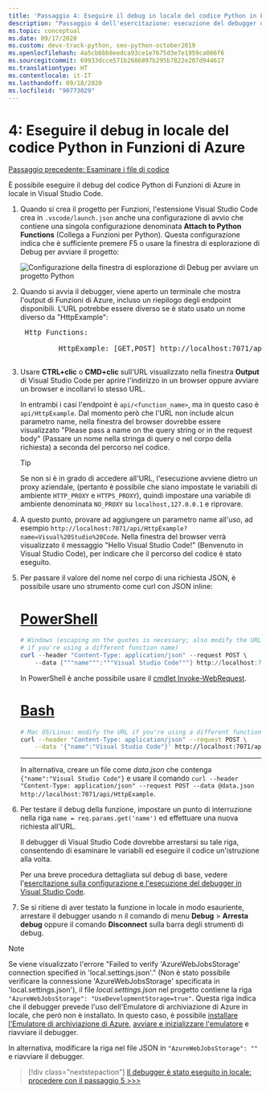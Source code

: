 ```yaml
---
title: 'Passaggio 4: Eseguire il debug in locale del codice Python in Funzioni di Azure con VS Code'
description: "Passaggio 4 dell'esercitazione: esecuzione del debugger di VS Code in locale per verificare il codice Python."
ms.topic: conceptual
ms.date: 09/17/2020
ms.custom: devx-track-python, seo-python-october2019
ms.openlocfilehash: 4a5cb6bb8eedca93ce1e7675d3e7e1959ca066f6
ms.sourcegitcommit: 69933dcce571b2686897b295b7822e207d944617
ms.translationtype: HT
ms.contentlocale: it-IT
ms.lasthandoff: 09/18/2020
ms.locfileid: "90773029"
---
```

# <a name="4-debug-the-azure-functions-python-code-locally"></a>4: Eseguire il debug in locale del codice Python in Funzioni di Azure

[Passaggio precedente: Esaminare i file di codice](tutorial-vs-code-serverless-python-03.md)

È possibile eseguire il debug del codice Python di Funzioni di Azure in locale in Visual Studio Code.

1. Quando si crea il progetto per Funzioni, l'estensione Visual Studio Code crea in `.vscode/launch.json` anche una configurazione di avvio che contiene una singola configurazione denominata **Attach to Python Functions** (Collega a Funzioni per Python). Questa configurazione indica che è sufficiente premere F5 o usare la finestra di esplorazione di Debug per avviare il progetto:

    ![Configurazione della finestra di esplorazione di Debug per avviare un progetto Python](media/tutorial-vs-code-serverless-python/configuration-to-start-a-python-project-for-debugging.png)

1. Quando si avvia il debugger, viene aperto un terminale che mostra l'output di Funzioni di Azure, incluso un riepilogo degli endpoint disponibili. L'URL potrebbe essere diverso se è stato usato un nome diverso da "HttpExample":

    <pre>
    Http Functions:

            HttpExample: [GET,POST] http://localhost:7071/api/HttpExample
    </pre>

1. Usare **CTRL+clic** o **CMD+clic** sull'URL visualizzato nella finestra **Output** di Visual Studio Code per aprire l'indirizzo in un browser oppure avviare un browser e incollarvi lo stesso URL.

    In entrambi i casi l'endpoint è `api/<function_name>`, ma in questo caso è `api/HttpExample`. Dal momento però che l'URL non include alcun parametro name, nella finestra del browser dovrebbe essere visualizzato "Please pass a name on the query string or in the request body" (Passare un nome nella stringa di query o nel corpo della richiesta) a seconda del percorso nel codice.

    > [!TIP]
    > Se non si è in grado di accedere all'URL, l'esecuzione avviene dietro un proxy aziendale, (pertanto è possibile che siano impostate le variabili di ambiente `HTTP_PROXY` e `HTTPS_PROXY`), quindi impostare una variabile di ambiente denominata `NO_PROXY` su `localhost,127.0.0.1` e riprovare.

1. A questo punto, provare ad aggiungere un parametro name all'uso, ad esempio `http://localhost:7071/api/HttpExample?name=Visual%20Studio%20Code`. Nella finestra del browser verrà visualizzato il messaggio "Hello Visual Studio Code!" (Benvenuto in Visual Studio Code), per indicare che il percorso del codice è stato eseguito.

1. Per passare il valore del nome nel corpo di una richiesta JSON, è possibile usare uno strumento come curl con JSON inline:

    # <a name="powershell"></a>[PowerShell](#tab/powershell)

    ```powershell
    # Windows (escaping on the quotes is necessary; also modify the URL
    # if you're using a different function name)
    curl --header "Content-Type: application/json" --request POST \
        --data {"""name""":"""Visual Studio Code"""} http://localhost:7071/api/HttpExample
    ```

    In PowerShell è anche possibile usare il [cmdlet Invoke-WebRequest](/powershell/module/microsoft.powershell.utility/invoke-webrequest).

    # <a name="bash"></a>[Bash](#tab/bash)

    ```bash
    # Mac OS/Linux: modify the URL if you're using a different function name
    curl --header "Content-Type: application/json" --request POST \
        --data '{"name":"Visual Studio Code"}' http://localhost:7071/api/HttpExample
    ```

    ---

    In alternativa, creare un file come *data.json* che contenga `{"name":"Visual Studio Code"}` e usare il comando `curl --header "Content-Type: application/json" --request POST --data @data.json http://localhost:7071/api/HttpExample`.

1. Per testare il debug della funzione, impostare un punto di interruzione nella riga `name = req.params.get('name')` ed effettuare una nuova richiesta all'URL.

    Il debugger di Visual Studio Code dovrebbe arrestarsi su tale riga, consentendo di esaminare le variabili ed eseguire il codice un'istruzione alla volta.

    Per una breve procedura dettagliata sul debug di base, vedere l'[esercitazione sulla configurazione e l'esecuzione del debugger in Visual Studio Code](https://code.visualstudio.com/docs/python/python-tutorial#configure-and-run-the-debugger).

1. Se si ritiene di aver testato la funzione in locale in modo esauriente, arrestare il debugger usando n il comando di menu **Debug** > **Arresta debug** oppure il comando **Disconnect** sulla barra degli strumenti di debug.

> [!NOTE]
> Se viene visualizzato l'errore "Failed to verify 'AzureWebJobsStorage' connection specified in 'local.settings.json'." (Non è stato possibile verificare la connessione 'AzureWebJobsStorage' specificata in 'local.settings.json'), il file *local.settings.json* nel progetto contiene la riga `"AzureWebJobsStorage": "UseDevelopmentStorage=true"`. Questa riga indica che il debugger prevede l'uso dell'Emulatore di archiviazione di Azure in locale, che però non è installato. In questo caso, è possibile [installare l'Emulatore di archiviazione di Azure](/azure/storage/common/storage-use-emulator#get-the-storage-emulator), [avviare e inizializzare l'emulatore](/azure/storage/common/storage-use-emulator#start-and-initialize-the-storage-emulator) e riavviare il debugger.
>
> In alternativa, modificare la riga nel file JSON in `"AzureWebJobsStorage": ""` e riavviare il debugger.

> [!div class="nextstepaction"]
> [Il debugger è stato eseguito in locale: procedere con il passaggio 5 >>>](tutorial-vs-code-serverless-python-05.md)


